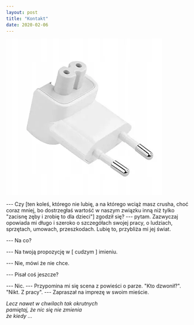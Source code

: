 ```yaml
---
layout: post
title: "Kontakt"
date: 2020-02-06
---
```


![Kontakt](/images/kontakt.webp)

--- Czy [ten koleś, którego nie lubię, a na którego wciąż masz crusha, choć coraz mniej, bo dostrzegłaś wartość
w naszym związku inną niż tylko "zacisnę zęby i zrobię to dla dzieci"] zgodził się? --- pytam.  Zazwyczaj opowiada
mi długo i szeroko o szczegółach swojej pracy, o ludziach, sprzętach, umowach, przeszkodach. Lubię to, przybliża
mi jej świat.

--- Na co?

--- Na twoją propozycję w [ cudzym ] imieniu.

--- Nie, mówi że nie chce.

--- Pisał coś jeszcze?

--- Nic. --- Przypomina mi się scena z powieści o parze. "Kto dzwonił?". "Nikt. Z pracy". --- Zapraszał na imprezę
w swoim mieście.

_Lecz nawet w chwilach tak okrutnych_  
_pamiętaj, że nic się nie zmienia_  
_że kiedy ..._